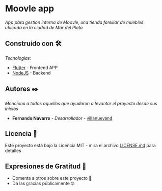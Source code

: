 # Moovle app

_App para gestion interna de Moovle, una tienda familiar de muebles ubicada en la ciudad de Mar del Plata_

## Construido con 🛠️

_Tecnologias:_

* [Flutter](https://flutter.dev/) - Frontend APP
* [NodeJS](https://nodejs.org/es/) - Backend 

## Autores ✒️

_Menciona a todos aquellos que ayudaron a levantar el proyecto desde sus inicios_

* **Fernando Navarro** - *Desarrollador* - [villanuevand](https://github.com/NavarroFer)

## Licencia 📄

Este proyecto está bajo la Licencia MIT - mira el archivo [LICENSE.md](LICENSE.md) para detalles

## Expresiones de Gratitud 🎁

* Comenta a otros sobre este proyecto 📢
* Da las gracias públicamente 🤓.